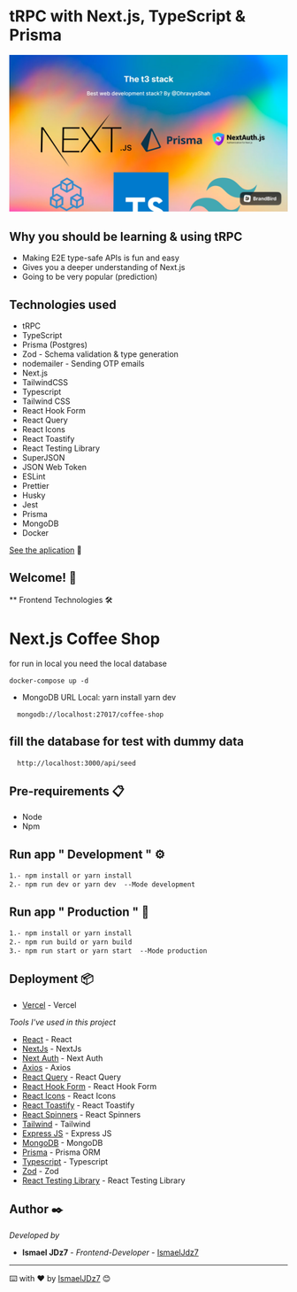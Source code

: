 # tRPC with Next.js, TypeScript & Prisma

![Captura de la app](src/public/images/trpc.jpeg)

## Why you should be learning & using tRPC

- Making E2E type-safe APIs is fun and easy
- Gives you a deeper understanding of Next.js
- Going to be very popular (prediction)

## Technologies used

- tRPC
- TypeScript
- Prisma (Postgres)
- Zod - Schema validation & type generation
- nodemailer - Sending OTP emails
- Next.js
- TailwindCSS
- Typescript
- Tailwind CSS
- React Hook Form
- React Query
- React Icons
- React Toastify
- React Testing Library
- SuperJSON
- JSON Web Token
- ESLint
- Prettier
- Husky
- Jest
- Prisma
- MongoDB
- Docker

[See the aplication](https://meru-ecommerce.vercel.app/) 👀

## Welcome! 👋

\*\* Frontend Technologies 🛠

# Next.js Coffee Shop

for run in local you need the local database

```
docker-compose up -d
```

- MongoDB URL Local:
  yarn install
  yarn dev

```
  mongodb://localhost:27017/coffee-shop
```

## fill the database for test with dummy data

```
  http://localhost:3000/api/seed
```

## Pre-requirements 📋

- Node
- Npm

## Run app " Development " ⚙️

```
1.- npm install or yarn install
2.- npm run dev or yarn dev  --Mode development
```

## Run app " Production " 🚀

```
1.- npm install or yarn install
2.- npm run build or yarn build
3.- npm run start or yarn start  --Mode production
```

## Deployment 📦

- [Vercel](https://vercel.com/) - Vercel

_Tools I've used in this project_

- [React](https://es.reactjs.org/) - React
- [NextJs](https://nextjs.org/) - NextJs
- [Next Auth](https://next-auth.js.org/) - Next Auth
- [Axios](https://axios-http.com/) - Axios
- [React Query](https://react-query-v3.tanstack.com/) - React Query
- [React Hook Form](https://react-hook-form.com/) - React Hook Form
- [React Icons](https://react-icons.github.io/react-icons/) - React Icons
- [React Toastify](https://fkhadra.github.io/react-toastify/introduction) - React Toastify
- [React Spinners](https://www.npmjs.com/package/react-spinners) - React Spinners
- [Tailwind](https://tailwindcss.com/) - Tailwind
- [Express JS](https://expressjs.com/) - Express JS
- [MongoDB](https://www.mongodb.com/) - MongoDB
- [Prisma](https://www.prisma.io/) - Prisma ORM
- [Typescript](https://www.typescriptlang.org/) - Typescript
- [Zod](https://zod.dev/) - Zod
- [React Testing Library](https://testing-library.com/) - React Testing Library

## Author ✒️

_Developed by_

- **Ismael JDz7** - _Frontend-Developer_ - [IsmaelJdz7](https://github.com/IsmaelJDz)

---

⌨️ with ❤️ by [IsmaelJDz7](https://github.com/IsmaelJDz) 😊
